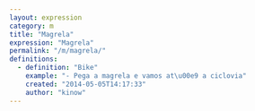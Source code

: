 ```yaml
---
layout: expression
category: m
title: "Magrela"
expression: "Magrela"
permalink: "/m/magrela/"
definitions:
  - definition: "Bike"
    example: "- Pega a magrela e vamos at\u00e9 a ciclovia"
    created: "2014-05-05T14:17:33"
    author: "kinow"
---
```


